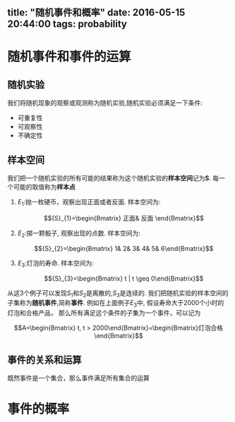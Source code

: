 title: "随机事件和概率"
date: 2016-05-15 20:44:00
tags: probability
---

# 随机事件和事件的运算

## 随机实验
我们将随机现象的观察或观测称为随机实验,随机实验必须满足一下条件:
* 可重复性
* 可观察性
* 不确定性

## 样本空间

我们把一个随机实验的所有可能的结果称为这个随机实验的**样本空间**记为**S**.
每一个可能的取值称为**样本点**

1. ${E}_{1}$:抛一枚硬币，观察出现正面或者反面. 样本空间为:

    $${S}_{1}=\begin{Bmatrix} 正面& 反面 \end{Bmatrix}$$

2. ${E}_{2}$:掷一颗骰子, 观察出现的点数. 样本空间为:

    $${S}_{2}=\begin{Bmatrix} 1& 2& 3& 4& 5& 6\end{Bmatrix}$$

3. ${E}_{3}$:灯泡的寿命. 样本空间为:

    $${S}_{3}=\begin{Bmatrix} t | t \geq 0\end{Bmatrix}$$

从这3个例子可以发现${S}_{1}$和${S}_{2}$是离散的,${S}_{3}$是连续的.
我们把随机实验的样本空间的子集称为**随机事件**,简称**事件**.
例如在上面例子${E}_{3}$中, 假设寿命大于2000个小时的灯泡和合格产品，
那么所有满足这个条件的子集为一个事件，可以记为

$$A=\begin{Bmatrix} t, t > 2000\end{Bmatrix}=\begin{Bmatrix}灯泡合格\end{Bmatrix}$$

## 事件的关系和运算

既然事件是一个集合，那么事件满足所有集合的运算

# 事件的概率
